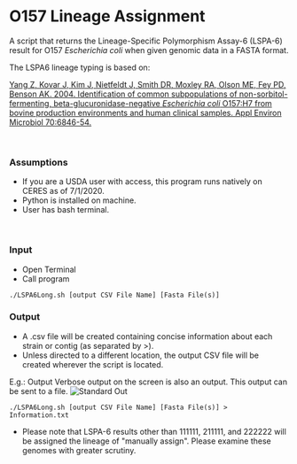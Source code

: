 # O157 Lineage Assignment
A script that returns the Lineage-Specific Polymorphism Assay-6 (LSPA-6) result for O157 *Escherichia coli* when given genomic data in a FASTA format.

The LSPA6 lineage typing is based on: 

[Yang Z, Kovar J, Kim J, Nietfeldt J, Smith DR, Moxley RA, Olson ME, Fey PD, Benson AK. 2004. Identification of common subpopulations of non-sorbitol-fermenting, beta-glucuronidase-negative *Escherichia coli* O157:H7 from bovine production environments and human clinical samples. Appl Environ Microbiol 70:6846-54.](https://aem.asm.org/content/70/11/6846/article-info)

<br>

### Assumptions
* If you are a USDA user with access, this program runs natively on CERES as of 7/1/2020.
* Python is installed on machine.
* User has bash terminal.
<br>

### Input
* Open Terminal
* Call program 

```./LSPA6Long.sh [output CSV File Name] [Fasta File(s)]```
<br>

### Output
* A .csv file will be created containing concise information about each strain or contig (as separated by >).
* Unless directed to a different location, the output CSV file will be created wherever the script is located.

E.g.: Output
Verbose output on the screen is also an output. This output can be sent to a file. 
![Standard Out](https://github.com/nielsend/O157LineageAssignment/blob/master/StandardOut.png)


```./LSPA6Long.sh [output CSV File Name] [Fasta File(s)] > Information.txt```

* Please note that LSPA-6 results other than 111111, 211111, and 222222 will be assigned the lineage of "manually assign". Please examine these genomes with greater scrutiny.

